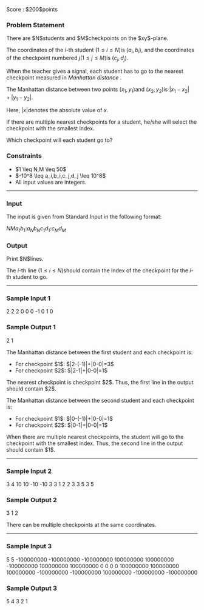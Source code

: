 
<div>

<span>

<span>

<p>
Score : $200$points
</p>

<div>

<section>

### **Problem Statement**

<p>
There are $N$students and $M$checkpoints on the $xy$-plane.

The coordinates of the $i$-th student $(1 \leq i \leq N)$is $(a_i,b_i)$, and the coordinates of the checkpoint numbered $j$$(1 \leq j \leq M)$is $(c_j,d_j)$.

When the teacher gives a signal, each student has to go to the nearest checkpoint measured in 
<em>
Manhattan distance
</em>
. 

The Manhattan distance between two points $(x_1,y_1)$and $(x_2,y_2)$is $|x_1-x_2|+|y_1-y_2|$.

Here, $|x|$denotes the absolute value of $x$.

If there are multiple nearest checkpoints for a student, he/she will select the checkpoint with the smallest index.

Which checkpoint will each student go to?
</p>

</section>

</div>

<div>

<section>

### **Constraints**

<ul>

<li>
$1 \leq N,M \leq 50$
</li>

<li>
$-10^8 \leq a_i,b_i,c_j,d_j \leq 10^8$
</li>

<li>
All input values are integers.
</li>

</ul>

</section>

</div>

---

<div>

<div>

<section>

### **Input**

<p>
The input is given from Standard Input in the following format:
</p>

<div>

$N$$M$$a_1$$b_1$$:$$a_N$$b_N$$c_1$$d_1$$:$$c_M$$d_M$
</div>

</section>

</div>

<div>

<section>

### **Output**

<p>
Print $N$lines.

The $i$-th line $(1 \leq i \leq N)$should contain the index of the checkpoint for the $i$-th student to go.
</p>

</section>

</div>

</div>

---

<div>

<section>

### **Sample Input 1**

<div>

2 2
2 0
0 0
-1 0
1 0

</div>

</section>

</div>

<div>

<section>

### **Sample Output 1**

<div>

2
1

</div>

<p>
The Manhattan distance between the first student and each checkpoint is:
</p>

<ul>

<li>
For checkpoint $1$: $|2-(-1)|+|0-0|=3$
</li>

<li>
For checkpoint $2$: $|2-1|+|0-0|=1$
</li>

</ul>

<p>
The nearest checkpoint is checkpoint $2$. Thus, the first line in the output should contain $2$.
</p>

<p>
The Manhattan distance between the second student and each checkpoint is:
</p>

<ul>

<li>
For checkpoint $1$: $|0-(-1)|+|0-0|=1$
</li>

<li>
For checkpoint $2$: $|0-1|+|0-0|=1$
</li>

</ul>

<p>
When there are multiple nearest checkpoints, the student will go to the checkpoint with the smallest index. Thus, the second line in the output should contain $1$.
</p>

</section>

</div>

---

<div>

<section>

### **Sample Input 2**

<div>

3 4
10 10
-10 -10
3 3
1 2
2 3
3 5
3 5

</div>

</section>

</div>

<div>

<section>

### **Sample Output 2**

<div>

3
1
2

</div>

<p>
There can be multiple checkpoints at the same coordinates.
</p>

</section>

</div>

---

<div>

<section>

### **Sample Input 3**

<div>

5 5
-100000000 -100000000
-100000000 100000000
100000000 -100000000
100000000 100000000
0 0
0 0
100000000 100000000
100000000 -100000000
-100000000 100000000
-100000000 -100000000

</div>

</section>

</div>

<div>

<section>

### **Sample Output 3**

<div>

5
4
3
2
1

</div>

</section>

</div>

</span>

</span>

</div>
